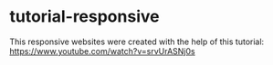 # tutorial-responsive
This responsive websites were created with the help of this tutorial: https://www.youtube.com/watch?v=srvUrASNj0s
